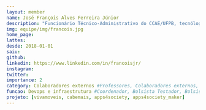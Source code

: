 ```yaml
---
layout: member
name: José François Alves Ferreira Júnior
description: "Funcionário Técnico-Administrativo do CCAE/UFPB, tecnólogo em Análise e Desenvolvimento de Sistemas pela Universidade Norte do Paraná (2016). É colaborador em diversos projetos do AYTY."
img: equipe/img/francois.jpg
home_page: 
lattes: 
desde: 2018-01-01
saiu: 
github: 
linkedin: https://www.linkedin.com/in/francoisjr/
instagram: 
twitter: 
importance: 2
category: Colaboradores externos #Professores, Colaboradores externos, Alunos, Ex-alunos
funcao: Devops e infraestrutura #Coordenador, Bolsista Testador, Bolsista Dev, Technical Debt
projeto: [vivamoveis, cabemais, apps4society, apps4society_maker]
---
```


